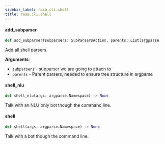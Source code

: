 ```yaml
---
sidebar_label: rasa.cli.shell
title: rasa.cli.shell
---
```

#### add\_subparser

```python
def add_subparser(subparsers: SubParsersAction, parents: List[argparse.ArgumentParser]) -> None
```

Add all shell parsers.

**Arguments**:

- `subparsers` - subparser we are going to attach to
- `parents` - Parent parsers, needed to ensure tree structure in argparse

#### shell\_nlu

```python
def shell_nlu(args: argparse.Namespace) -> None
```

Talk with an NLU only bot though the command line.

#### shell

```python
def shell(args: argparse.Namespace) -> None
```

Talk with a bot though the command line.

